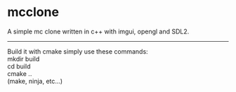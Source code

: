 # mcclone
A simple mc clone written in c++ with imgui, opengl and SDL2.
***
Build it with cmake simply use these commands:  
mkdir build  
cd build  
cmake ..  
(make, ninja, etc...)
